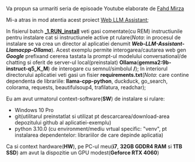 Va propun sa urmariti seria de episoade Youtube elaborate de [Fahd Mirza](https://www.youtube.com/results?search_query=Fahd+Mirza+AI)

Mi-a atras in mod atentia acest proiect [Web LLM Assistant](https://www.youtube.com/watch?v=txflvGG_hIc); 

In fisierul batch [**_1.RUN_install**](https://github.com/stefanache/MFP-ANAF-RO/blob/main/python/Fahd_Mirza_A%20I/_1.RUN_install.bat) veti gasi comentate(cu REM) instructiunile pentru instalare cat si instructiunele active pt rulare(*Nota*: in procesul de instalare se va crea un director al aplicatiei denumit ***Web-LLM-Assistant-Llamacpp-Ollama***). Acest exemplu permite interogarea/cautarea web gen ***Google*** prefixand cererea tastata la prompt-ul modelului conversational/de chatting si oferit de server-ul local(preinstalat) **Ollama**(**gemma2:9b-instruct-q5_K_M**) de interogare cu semnul/simbolul **/**); In interiorul directorului aplicatiei veti gasi un fisier **requirements.txt**(*Nota*: care contine dependenta de librariile: **llama-cpp-python**, duckduck, go_search, colorama, requests, beautifulsoup4, trafilatura, readchar);

Eu am avut urmatorul context-software(**SW**) de instalare si rulare:

- Windows 10 Pro
- git(utilitarul preinstatlat si utilizat pt descarcarea/download-area depozitului github al aplicatiei-exemplu)
- python 3.10.0 (cu environment/mediu vrtual specific: "venv", pt instalarea dependentelor: librariilor de care depinde aplicatia)

Ca si context hardware(**HW**), pe PC-ul meu(**i7**, **32GB GDDR4 RAM** si **1TB SSD**) am avut la dispozitie un GPU modest(**Geforce RTX 4060**)
  
